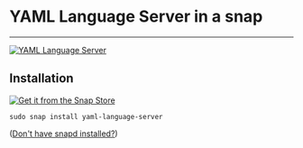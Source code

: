 # YAML Language Server in a snap #

-------------------------------------------------------------------------------

[![YAML Language Server](https://snapcraft.io/yaml-language-server/badge.svg)](https://snapcraft.io/yaml-language-server)

## Installation ##

[![Get it from the Snap Store](https://snapcraft.io/static/images/badges/en/snap-store-black.svg)](https://snapcraft.io/yaml-language-server)

``` shell
sudo snap install yaml-language-server
```

([Don't have snapd installed?](https://snapcraft.io/docs/core/install))
